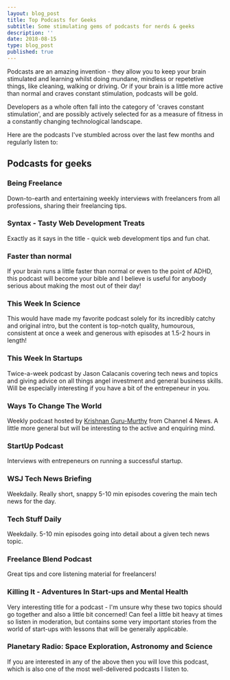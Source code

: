 ```yaml
---
layout: blog_post
title: Top Podcasts for Geeks
subtitle: Some stimulating gems of podcasts for nerds & geeks
description: ''
date: 2018-08-15
type: blog_post
published: true
---
```


Podcasts are an amazing invention - they allow you to keep your brain stimulated and learning whilst doing mundane, mindless or repetetive things, like cleaning, walking or driving. Or if your brain is a little more active than normal and craves constant stimulation, podcasts will be gold.

Developers as a whole often fall into the category of 'craves constant stimulation', and are possibly actively selected for as a measure of fitness in a constantly changing technological landscape.

Here are the podcasts I've stumbled across over the last few months and regularly listen to:

## Podcasts for geeks
### Being Freelance
Down-to-earth and entertaining weekly interviews with freelancers from all professions, sharing their freelancing tips.

### Syntax - Tasty Web Development Treats
Exactly as it says in the title - quick web development tips and fun chat.

### Faster than normal
If your brain runs a little faster than normal or even to the point of ADHD, this podcast will become your bible and I believe is useful for anybody serious about making the most out of their day!

### This Week In Science
This would have made my favorite podcast solely for its incredibly catchy and original intro, but the content is top-notch quality, humourous, consistent at once a week and generous with episodes at 1.5-2 hours in length!

### This Week In Startups
Twice-a-week podcast by Jason Calacanis covering tech news and topics and giving advice on all things angel investment and general business skills. Will be especially interesting if you have a bit of the entrepeneur in you.

### Ways To Change The World
Weekly podcast hosted by [Krishnan Guru-Murthy](https://en.wikipedia.org/wiki/Krishnan_Guru-Murthy) from Channel 4 News. A little more general but will be interesting to the active and enquiring mind.

### StartUp Podcast
Interviews with entrepeneurs on running a successful startup.

### WSJ Tech News Briefing
Weekdaily. Really short, snappy 5-10 min episodes covering the main tech news for the day.

### Tech Stuff Daily
Weekdaily. 5-10 min episodes going into detail about a given tech news topic.

### Freelance Blend Podcast
Great tips and core listening material for freelancers!

### Killing It - Adventures In Start-ups and Mental Health
Very interesting title for a podcast - I'm unsure why these two topics should go together and also a little bit concerned! Can feel a little bit heavy at times so listen in moderation, but contains some very important stories from the world of start-ups with lessons that will be generally applicable.

### Planetary Radio: Space Exploration, Astronomy and Science
If you are interested in any of the above then you will love this podcast, which is also one of the most well-delivered podcasts I listen to.